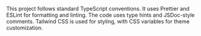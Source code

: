 This project follows standard TypeScript conventions. It uses Prettier and ESLint for formatting and linting. The code uses type hints and JSDoc-style comments. Tailwind CSS is used for styling, with CSS variables for theme customization.